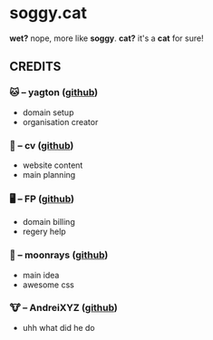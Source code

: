 # soggy.cat
**wet?** nope, more like **soggy**.
**cat?** it's a **cat** for sure!

## CREDITS
### 🐱 – yagton ([github](https://github.com/tlras))
* domain setup
* organisation creator
### 🐶 – cv ([github](https://github.com/cv003))
* website content
* main planning
### 🖥️ – FP ([github](https://github.com/system2k))
* domain billing
* regery help
### 🌙 – moonrays ([github](https://github.com/moon-rays))
* main idea
* awesome css
### 🐮 – AndreiXYZ ([github](https://github.com/Willa-OWOT))
* uhh what did he do
